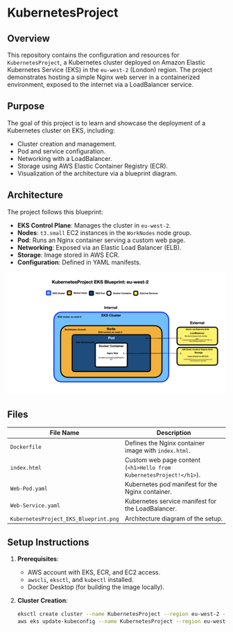 # KubernetesProject

## Overview

This repository contains the configuration and resources for `KubernetesProject`, a Kubernetes cluster deployed on Amazon Elastic Kubernetes Service (EKS) in the `eu-west-2` (London) region. The project demonstrates hosting a simple Nginx web server in a containerized environment, exposed to the internet via a LoadBalancer service.

## Purpose

The goal of this project is to learn and showcase the deployment of a Kubernetes cluster on EKS, including:

- Cluster creation and management.
- Pod and service configuration.
- Networking with a LoadBalancer.
- Storage using AWS Elastic Container Registry (ECR).
- Visualization of the architecture via a blueprint diagram.

## Architecture

The project follows this blueprint:

- **EKS Control Plane**: Manages the cluster in `eu-west-2`.
- **Nodes**: `t3.small` EC2 instances in the `WorkNodes` node group.
- **Pod**: Runs an Nginx container serving a custom web page.
- **Networking**: Exposed via an Elastic Load Balancer (ELB).
- **Storage**: Image stored in AWS ECR.
- **Configuration**: Defined in YAML manifests.

![KubernetesProject EKS Blueprint: eu-west-2](KubernetesProject_EKS_Blueprint.png)

## Files

| File Name                             | Description                                                         |
| ------------------------------------- | ------------------------------------------------------------------- |
| `Dockerfile`                          | Defines the Nginx container image with `index.html`.                |
| `index.html`                          | Custom web page content (`<h1>Hello from KubernetesProject!</h1>`). |
| `Web-Pod.yaml`                        | Kubernetes pod manifest for the Nginx container.                    |
| `Web-Service.yaml`                    | Kubernetes service manifest for the LoadBalancer.                   |
| `KubernetesProject_EKS_Blueprint.png` | Architecture diagram of the setup.                                  |

## Setup Instructions

1. **Prerequisites**:

   - AWS account with EKS, ECR, and EC2 access.
   - `awscli`, `eksctl`, and `kubectl` installed.
   - Docker Desktop (for building the image locally).

2. **Cluster Creation**:
   ```bash
   eksctl create cluster --name KubernetesProject --region eu-west-2 --nodegroup-name WorkNodes --node-type t3.small --nodes 1
   aws eks update-kubeconfig --name KubernetesProject --region eu-west-2
   ```

